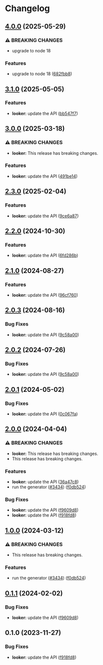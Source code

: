 # Changelog

## [4.0.0](https://github.com/googleapis/google-api-nodejs-client/compare/looker-v3.1.0...looker-v4.0.0) (2025-05-29)


### ⚠ BREAKING CHANGES

* upgrade to node 18

### Features

* upgrade to node 18 ([682fbb8](https://github.com/googleapis/google-api-nodejs-client/commit/682fbb869189ae92b3e9a194d37d0548af0c1f92))

## [3.1.0](https://github.com/googleapis/google-api-nodejs-client/compare/looker-v3.0.0...looker-v3.1.0) (2025-05-05)


### Features

* **looker:** update the API ([bb547f7](https://github.com/googleapis/google-api-nodejs-client/commit/bb547f70ebce46a419aa4608b09d01366e07b4ad))

## [3.0.0](https://github.com/googleapis/google-api-nodejs-client/compare/looker-v2.3.0...looker-v3.0.0) (2025-03-18)


### ⚠ BREAKING CHANGES

* **looker:** This release has breaking changes.

### Features

* **looker:** update the API ([491be14](https://github.com/googleapis/google-api-nodejs-client/commit/491be14145365c40fb8d880a837e1009a515a8e0))

## [2.3.0](https://github.com/googleapis/google-api-nodejs-client/compare/looker-v2.2.0...looker-v2.3.0) (2025-02-04)


### Features

* **looker:** update the API ([9ce6a87](https://github.com/googleapis/google-api-nodejs-client/commit/9ce6a87b11a9572fc1f4e771770525e0fbfeed1e))

## [2.2.0](https://github.com/googleapis/google-api-nodejs-client/compare/looker-v2.1.0...looker-v2.2.0) (2024-10-30)


### Features

* **looker:** update the API ([6fd286b](https://github.com/googleapis/google-api-nodejs-client/commit/6fd286bc9346eb14824915e3f5a766149400b734))

## [2.1.0](https://github.com/googleapis/google-api-nodejs-client/compare/looker-v2.0.3...looker-v2.1.0) (2024-08-27)


### Features

* **looker:** update the API ([96cf760](https://github.com/googleapis/google-api-nodejs-client/commit/96cf76098cf60a929957856d8e4acc4e8735e697))

## [2.0.3](https://github.com/googleapis/google-api-nodejs-client/compare/looker-v2.0.2...looker-v2.0.3) (2024-08-16)


### Bug Fixes

* **looker:** update the API ([9c58a00](https://github.com/googleapis/google-api-nodejs-client/commit/9c58a00fc06316b478c27f08bb5461ecd0c00033))

## [2.0.2](https://github.com/googleapis/google-api-nodejs-client/compare/looker-v2.0.1...looker-v2.0.2) (2024-07-26)


### Bug Fixes

* **looker:** update the API ([9c58a00](https://github.com/googleapis/google-api-nodejs-client/commit/9c58a00fc06316b478c27f08bb5461ecd0c00033))

## [2.0.1](https://github.com/googleapis/google-api-nodejs-client/compare/looker-v2.0.0...looker-v2.0.1) (2024-05-02)


### Bug Fixes

* **looker:** update the API ([0c067fa](https://github.com/googleapis/google-api-nodejs-client/commit/0c067fa5944b446b3b6766b57aec7ab646f08ba1))

## [2.0.0](https://github.com/googleapis/google-api-nodejs-client/compare/looker-v1.0.0...looker-v2.0.0) (2024-04-04)


### ⚠ BREAKING CHANGES

* **looker:** This release has breaking changes.
* This release has breaking changes.

### Features

* **looker:** update the API ([36a47c8](https://github.com/googleapis/google-api-nodejs-client/commit/36a47c8bb2e52a76b00ca635b108bb94b406e0ce))
* run the generator ([#3434](https://github.com/googleapis/google-api-nodejs-client/issues/3434)) ([f0db524](https://github.com/googleapis/google-api-nodejs-client/commit/f0db524bb26f05cea3dec4c0ed66b496399e3857))


### Bug Fixes

* **looker:** update the API ([f9609d8](https://github.com/googleapis/google-api-nodejs-client/commit/f9609d830a45a1ebcf8ea028197c5dc93adcbbab))
* **looker:** update the API ([f918fd8](https://github.com/googleapis/google-api-nodejs-client/commit/f918fd83a66029060e741b226d6bbbe51967b601))

## [1.0.0](https://github.com/googleapis/google-api-nodejs-client/compare/looker-v0.1.1...looker-v1.0.0) (2024-03-12)


### ⚠ BREAKING CHANGES

* This release has breaking changes.

### Features

* run the generator ([#3434](https://github.com/googleapis/google-api-nodejs-client/issues/3434)) ([f0db524](https://github.com/googleapis/google-api-nodejs-client/commit/f0db524bb26f05cea3dec4c0ed66b496399e3857))

## [0.1.1](https://github.com/googleapis/google-api-nodejs-client/compare/looker-v0.1.0...looker-v0.1.1) (2024-02-02)


### Bug Fixes

* **looker:** update the API ([f9609d8](https://github.com/googleapis/google-api-nodejs-client/commit/f9609d830a45a1ebcf8ea028197c5dc93adcbbab))

## 0.1.0 (2023-11-27)


### Bug Fixes

* **looker:** update the API ([f918fd8](https://github.com/googleapis/google-api-nodejs-client/commit/f918fd83a66029060e741b226d6bbbe51967b601))

